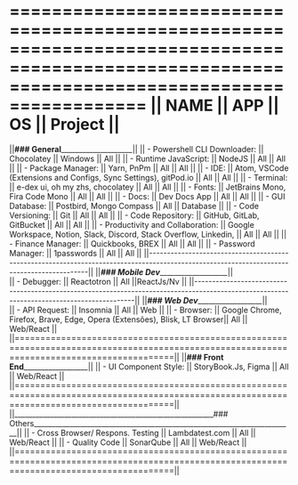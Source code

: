 ===============================================================================================================================================
||              NAME                 ||                           APP                                              ||    OS     ||  Project  ||
===============================================================================================================================================
||______________________________________________________### General__________________________________________________________________________||
|| - Powershell CLI Downloader:      ||   Chocolatey                                                               ||  Windows  ||    All    ||
|| - Runtime JavaScript:             ||   NodeJS                                                                   ||    All    ||    All    ||
|| - Package Manager:                ||   Yarn, PnPm                                                               ||    All    ||    All    ||
|| - IDE:                            ||   Atom, VSCode (Extensions and Configs, Sync Settings), gitPod.io          ||    All    ||    All    ||
|| - Terminal:                       ||   e-dex ui, oh my zhs, chocolatey                                          ||    All    ||    All    ||
|| - Fonts:                          ||   JetBrains Mono, Fira Code Mono                                           ||    All    ||    All    ||
|| - Docs:                           ||   Dev Docs App                                                             ||    All    ||    All    ||
|| - GUI Database:                   ||   Postbird, Mongo Compass                                                  ||    All    || Database  ||
|| - Code Versioning:                ||   Git                                                                      ||    All    ||    All    ||
|| - Code Repository:                ||   GitHub, GitLab, GitBucket                                                ||    All    ||    All    ||
|| - Productivity and Collaboration: ||   Google Workspace, Notion, Slack, Discord, Stack Overflow, Linkedin,      ||    All    ||    All    ||
|| - Finance Manager:                ||   Quickbooks, BREX                                                         ||    All    ||    All    ||
|| - Password Manager:               ||   1passwords                                                               ||    All    ||    All    ||
||-------------------------------------------------------------------------------------------------------------------------------------------||
||_____________________________________________________### Mobile Dev________________________________________________________________________||                 
|| - Debugger:                       ||   Reactotron                                                               ||    All    ||ReactJs/Nv ||
||-------------------------------------------------------------------------------------------------------------------------------------------||
||_______________________________________________________### Web Dev_________________________________________________________________________||                    
|| - API Request:                    ||   Insomnia                                                                 ||    All    ||    Web    ||
|| - Browser:                        ||   Google Chrome, Firefox, Brave, Edge, Opera (Extensões), Blisk, LT Browser||    All    || Web/React ||
||===========================================================================================================================================||
||______________________________________________________### Front End________________________________________________________________________|| 
|| - UI Component Style:             ||   StoryBook.Js, Figma                                                      ||    All    || Web/React ||
||===========================================================================================================================================||
||________________________________________________________### Others_________________________________________________________________________|| 
|| - Cross Browser/ Respons. Testing ||   Lambdatest.com                                                           ||    All    || Web/React ||
|| - Quality Code                    ||   SonarQube                                                                ||    All    || Web/React ||
||===========================================================================================================================================||